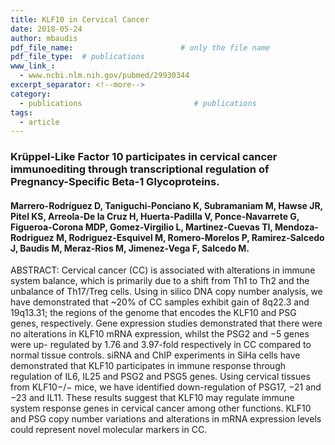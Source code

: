 ```yaml
---
title: KLF10 in Cervical Cancer
date: 2018-05-24
author: mbaudis
pdf_file_name:                        # only the file name
pdf_file_type:  # publications
www_link_:
  - www.ncbi.nlm.nih.gov/pubmed/29930344
excerpt_separator: <!--more--> 
category:
  - publications                         # publications
tags: 
  - article
---
```


### Krüppel-Like Factor 10 participates in cervical cancer immunoediting through transcriptional regulation of Pregnancy-Specific Beta-1 Glycoproteins.
#### Marrero-Rodríguez D, Taniguchi-Ponciano K, Subramaniam M, Hawse JR, Pitel KS, Arreola-De la Cruz H, Huerta-Padilla V, Ponce-Navarrete G, Figueroa-Corona MDP, Gomez-Virgilio L, Martinez-Cuevas TI, Mendoza-Rodriguez M, Rodriguez-Esquivel M, Romero-Morelos P, Ramirez-Salcedo J, Baudis M, Meraz-Rios M, Jimenez-Vega F, Salcedo M.


<!--more-->

ABSTRACT: Cervical cancer (CC) is associated with alterations in immune system balance, which is primarily due to
a shift from Th1 to Th2 and the unbalance of Th17/Treg cells. Using in silico DNA copy number analysis, we have demonstrated that ~20% of CC samples exhibit gain of 8q22.3 and 19q13.31; the regions of the genome that encodes the KLF10 and PSG genes, respectively. Gene expression studies demonstrated that there were no alterations in KLF10 mRNA expression, whilst the PSG2 and −5 genes were up- regulated by 1.76 and 3.97-fold respectively in CC compared to normal tissue controls. siRNA and ChIP experiments in SiHa cells have demonstrated that KLF10 participates in immune response through regulation of IL6, IL25 and PSG2 and PSG5 genes. Using cervical tissues from KLF10−/− mice, we have identified down-regulation of PSG17, −21 and −23 and IL11. These results suggest that KLF10 may regulate immune system response genes in cervical cancer among other functions. KLF10 and PSG copy number variations and alterations in mRNA expression levels could represent novel molecular markers in CC.
